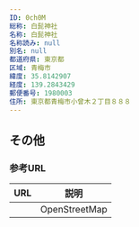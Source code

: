 ```yaml
---
ID: 0ch0M
総称: 白髭神社
名称: 白髭神社
名称読み: null
別名: null
都道府県: 東京都
区域: 青梅市
緯度: 35.8142907
経度: 139.2843429
郵便番号: 1980003
住所: 東京都青梅市小曾木２丁目８８８
---
```


## その他

### 参考URL

| URL | 説明          |
| --- | ------------- |
|     | OpenStreetMap |
